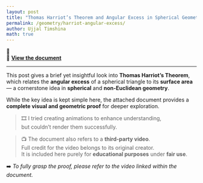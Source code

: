 ```yaml
---
layout: post
title: "Thomas Harriot’s Theorem and Angular Excess in Spherical Geometry"
permalink: /geometry/harriot-angular-excess/
author: Ujjal Timshina
math: true
---
```


📄  
🔗 [**View the document**](https://drive.google.com/file/d/1FcsV_cNPHuJ8ADHcBfWW8OFklcLnhQ2J/view?usp=drivesdk)

---

This post gives a brief yet insightful look into **Thomas Harriot’s Theorem**, which relates the **angular excess** of a spherical triangle to its **surface area** — a cornerstone idea in **spherical** and **non-Euclidean geometry**.

While the key idea is kept simple here, the attached document provides a **complete visual and geometric proof** for deeper exploration.

> 🎞️ I tried creating animations to enhance understanding,  
> but couldn’t render them successfully.

> 📺 The document also refers to a **third-party video**.  
> Full credit for the video belongs to its original creator.  
> It is included here purely for **educational purposes** under **fair use**.

➡️ *To fully grasp the proof, please refer to the video linked within the document.*
